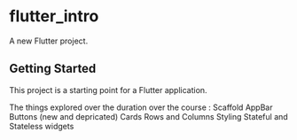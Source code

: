# flutter_intro

A new Flutter project.

## Getting Started

This project is a starting point for a Flutter application.

The things explored over the duration over the course :
Scaffold
AppBar
Buttons (new and depricated)
Cards
Rows and Columns
Styling
Stateful and Stateless widgets

